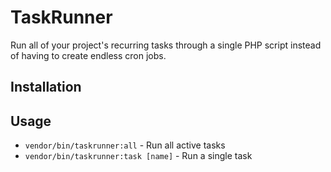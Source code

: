 TaskRunner
==========

Run all of your project's recurring tasks through a single PHP script instead of having to
create endless cron jobs.

Installation
------------

Usage
-----

* `vendor/bin/taskrunner:all` - Run all active tasks
* `vendor/bin/taskrunner:task [name]` - Run a single task